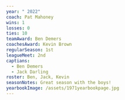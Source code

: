 ```yaml
---
year: " 2022"
coach: Pat Mahoney
wins: 1
losses: 0
ties: 10
teamAward: Ben Demers
coachesAward: Kevin Brown
regularSeason: 1st
leagueMeet: 2nd
captians:
  - Ben Demers
  - Jack Darling
roster: Ben, Jack, Kevin
seasonNotes: Great season with the boys!
yearbookImage: /assets/1971yearbookpage.jpg
---
```

